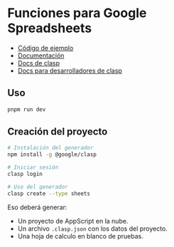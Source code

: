 # Funciones para Google Spreadsheets

- [Código de ejemplo](https://github.com/googleworkspace/apps-script-samples/tree/main/sheets/customFunctions)
- [Documentación](https://developers.google.com/apps-script/guides/sheets/functions)
- [Docs de clasp](https://github.com/google/clasp#readme)
- [Docs para desarrolladores de clasp](https://github.com/google/clasp/tree/master/docs)

## Uso

```bash
pnpm run dev
```

## Creación del proyecto

```bash
# Instalación del generador
npm install -g @google/clasp

# Iniciar sesión
clasp login

# Uso del generador
clasp create --type sheets
```

Eso deberá generar:
- Un proyecto de AppScript en la nube.
- Un archivo `.clasp.json` con los datos del proyecto.
- Una hoja de calculo en blanco de pruebas.
